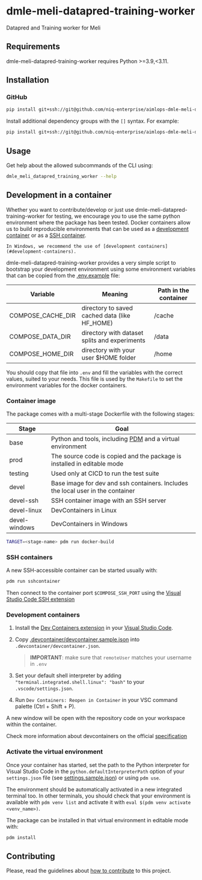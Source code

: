 # dmle-meli-datapred-training-worker

Datapred and Training worker for Meli

## Requirements

dmle-meli-datapred-training-worker requires Python >=3.9,\<3.11.

## Installation

### GitHub

```bash
pip install git+ssh://git@github.com/niq-enterprise/aimlops-dmle-meli-datapred-training-worker.git
```

Install additional dependency groups with the `[]` syntax. For example:

```bash
pip install git+ssh://git@github.com/niq-enterprise/aimlops-dmle-meli-datapred-training-worker.git[optional_depencency_group]
```

## Usage

Get help about the allowed subcommands of the CLI using:

```bash
dmle_meli_datapred_training_worker --help
```

## Development in a container

Whether you want to contribute/develop or just use dmle-meli-datapred-training-worker for testing, we encourage you to use the same python environment where the package has been tested. Docker containers allow us to build reproducible environments that can be used as a [development container](#development-containers) or as a [SSH container](#ssh-containers).

```{warning}
In Windows, we recommend the use of [development containers](#development-containers).
```

dmle-meli-datapred-training-worker provides a very simple script to bootstrap your development environment using some environment variables that can be copied from the [.env.example](../../../.env.example) file:

| Variable          | Meaning                                       | Path in the container |
| ----------------- | --------------------------------------------- | --------------------- |
| COMPOSE_CACHE_DIR | directory to saved cached data (like HF_HOME) | /cache                |
| COMPOSE_DATA_DIR  | directory with dataset splits and experiments | /data                 |
| COMPOSE_HOME_DIR  | directory with your user $HOME folder         | /home                 |

You should copy that file into `.env` and fill the variables with the correct values, suited to your needs. This file is used by the `Makefile` to set the environment variables for the docker containers.

### Container image

The package comes with a multi-stage Dockerfile with the following stages:

| Stage         | Goal                                                                                  |
| ------------- | ------------------------------------------------------------------------------------- |
| base          | Python and tools, including [PDM](https://pdm-project.org/) and a virtual environment |
| prod          | The source code is copied and the package is installed in editable mode               |
| testing       | Used only at CICD to run the test suite                                               |
| devel         | Base image for dev and ssh containers. Includes the local user in the container       |
| devel-ssh     | SSH container image with an SSH server                                                |
| devel-linux   | DevContainers in Linux                                                                |
| devel-windows | DevContainers in Windows                                                              |

```bash
TARGET=<stage-name> pdm run docker-build
```

### SSH containers

A new SSH-accessible container can be started usually with:

```bash
pdm run sshcontainer
```

Then connect to the container port `$COMPOSE_SSH_PORT` using the [Visual Studio Code SSH extension](https://code.visualstudio.com/docs/remote/ssh-tutorial)

### Development containers

1. Install the [Dev Containers extension](https://code.visualstudio.com/docs/devcontainers/tutorial) in your [Visual Studio Code](https://code.visualstudio.com/).

2. Copy [.devcontainer/devcontainer.sample.json](.devcontainer/devcontainer.sample.json) into `.devcontainer/devcontainer.json`.

   > **IMPORTANT**: make sure that `remoteUser` matches your username in `.env`

3. Set your default shell interpreter by adding `"terminal.integrated.shell.linux": "bash"` to your `.vscode/settings.json`.

4. Run `Dev Containers: Reopen in Container` in your VSC command palette (Ctrl + Shift + P).

A new window will be open with the repository code on your workspace within the container.

Check more information about devcontainers on the official [specification](https://containers.dev/)

### Activate the virtual environment

Once your container has started, set the path to the Python interpreter for Visual Studio Code in the `python.defaultInterpreterPath` option of your `settings.json` file (see [settings.sample.json](.vscode/settings.sample.json)) or using `pdm use`.

The environment should be automatically activated in a new integrated terminal too. In other terminals, you should check that your environment is available with `pdm venv list` and activate it with `eval $(pdm venv activate <venv_name>)`.

The package can be installed in that virtual environment in editable mode with:

```bash
pdm install
```

## Contributing

Please, read the guidelines about [how to contribute](CONTRIBUTING.md) to this project.
